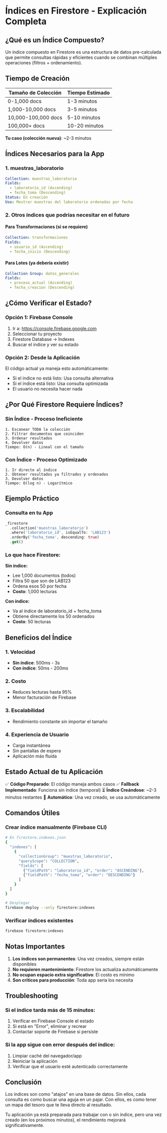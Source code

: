 # Índices en Firestore - Explicación Completa

## ¿Qué es un Índice Compuesto?

Un índice compuesto en Firestore es una estructura de datos pre-calculada que permite consultas rápidas y eficientes cuando se combinan múltiples operaciones (filtros + ordenamiento).

## Tiempo de Creación

| Tamaño de Colección | Tiempo Estimado |
|---------------------|-----------------|
| 0-1,000 docs | 1-3 minutos |
| 1,000-10,000 docs | 3-5 minutos |
| 10,000-100,000 docs | 5-10 minutos |
| 100,000+ docs | 10-20 minutos |

**Tu caso (colección nueva)**: ~2-3 minutos

## Índices Necesarios para la App

### 1. muestras_laboratorio
```yaml
Collection: muestras_laboratorio
Fields:
  - laboratorio_id (Ascending)
  - fecha_toma (Descending)
Status: En creación
Uso: Mostrar muestras del laboratorio ordenadas por fecha
```

### 2. Otros índices que podrías necesitar en el futuro

#### Para Transformaciones (si se requiere)
```yaml
Collection: transformaciones
Fields:
  - usuario_id (Ascending)
  - fecha_inicio (Descending)
```

#### Para Lotes (ya debería existir)
```yaml
Collection Group: datos_generales
Fields:
  - proceso_actual (Ascending)
  - fecha_creacion (Descending)
```

## ¿Cómo Verificar el Estado?

### Opción 1: Firebase Console
1. Ir a: https://console.firebase.google.com
2. Seleccionar tu proyecto
3. Firestore Database → Indexes
4. Buscar el índice y ver su estado

### Opción 2: Desde la Aplicación
El código actual ya maneja esto automáticamente:
- Si el índice no está listo: Usa consulta alternativa
- Si el índice está listo: Usa consulta optimizada
- El usuario no necesita hacer nada

## ¿Por Qué Firestore Requiere Índices?

### Sin Índice - Proceso Ineficiente
```
1. Escanear TODA la colección
2. Filtrar documentos que coinciden
3. Ordenar resultados
4. Devolver datos
Tiempo: O(n) - Lineal con el tamaño
```

### Con Índice - Proceso Optimizado
```
1. Ir directo al índice
2. Obtener resultados ya filtrados y ordenados
3. Devolver datos
Tiempo: O(log n) - Logarítmico
```

## Ejemplo Práctico

### Consulta en tu App
```dart
_firestore
  .collection('muestras_laboratorio')
  .where('laboratorio_id', isEqualTo: 'LAB123')
  .orderBy('fecha_toma', descending: true)
  .get()
```

### Lo que hace Firestore:

**Sin índice:**
- Lee 1,000 documentos (todos)
- Filtra 50 que son de LAB123
- Ordena esos 50 por fecha
- **Costo**: 1,000 lecturas

**Con índice:**
- Va al índice de laboratorio_id + fecha_toma
- Obtiene directamente los 50 ordenados
- **Costo**: 50 lecturas

## Beneficios del Índice

### 1. Velocidad
- **Sin índice**: 500ms - 3s
- **Con índice**: 50ms - 200ms

### 2. Costo
- Reduces lecturas hasta 95%
- Menor facturación de Firebase

### 3. Escalabilidad
- Rendimiento constante sin importar el tamaño

### 4. Experiencia de Usuario
- Carga instantánea
- Sin pantallas de espera
- Aplicación más fluida

## Estado Actual de tu Aplicación

✅ **Código Preparado**: El código maneja ambos casos
✅ **Fallback Implementado**: Funciona sin índice (temporal)
⏳ **Índice Creándose**: ~2-3 minutos restantes
🔄 **Automático**: Una vez creado, se usa automáticamente

## Comandos Útiles

### Crear índice manualmente (Firebase CLI)
```bash
# En firestore.indexes.json
{
  "indexes": [
    {
      "collectionGroup": "muestras_laboratorio",
      "queryScope": "COLLECTION",
      "fields": [
        {"fieldPath": "laboratorio_id", "order": "ASCENDING"},
        {"fieldPath": "fecha_toma", "order": "DESCENDING"}
      ]
    }
  ]
}

# Desplegar
firebase deploy --only firestore:indexes
```

### Verificar índices existentes
```bash
firebase firestore:indexes
```

## Notas Importantes

1. **Los índices son permanentes**: Una vez creados, siempre están disponibles
2. **No requieren mantenimiento**: Firestore los actualiza automáticamente
3. **No ocupan espacio extra significativo**: El costo es mínimo
4. **Son críticos para producción**: Toda app seria los necesita

## Troubleshooting

### Si el índice tarda más de 15 minutos:
1. Verificar en Firebase Console el estado
2. Si está en "Error", eliminar y recrear
3. Contactar soporte de Firebase si persiste

### Si la app sigue con error después del índice:
1. Limpiar caché del navegador/app
2. Reiniciar la aplicación
3. Verificar que el usuario esté autenticado correctamente

## Conclusión

Los índices son como "atajos" en una base de datos. Sin ellos, cada consulta es como buscar una aguja en un pajar. Con ellos, es como tener un mapa del tesoro que te lleva directo al resultado.

Tu aplicación ya está preparada para trabajar con o sin índice, pero una vez creado (en los próximos minutos), el rendimiento mejorará significativamente.